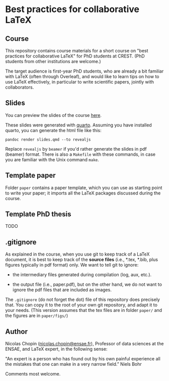 # Best practices for collaborative LaTeX # 

## Course ##

This repository contains course materials for a short course on "best practices
for collaborative LaTeX" for PhD students at CREST. (PhD students from
other institutions are welcome.)

The target audience is first-year PhD students, who are already a bit familiar
with LaTeX (often through Overleaf), and would like to learn tips on how to use
LaTeX effectively, in particular to write scientific papers, jointly with
collaborators.

## Slides ##

You can preview the slides of the course
[here](https://html-preview.github.io/?url=https%3A%2F%2Fgithub.com%2Fnchopin%2Fbest-practices-collaborative-latex%2Fblob%2Fmaster%2Fslides%2Fslides.html#/title-slide).

These slides were generated with [quarto](https://quarto.org/). Assuming you
have installed quarto, you can generate the html file like this:
```{bash}
pandoc render slides.qmd --to revealjs
```

Replace `revealjs` by `beamer` if you'd rather generate the slides in pdf
(beamer) format. There is also a `Makefile` with these commands, in case you
are familiar with the Unix command `make`.

## Template paper ##

Folder `paper` contains a paper template, which you can use as starting point
to write your paper; it imports all the LaTeX packages discussed during the
course.

## Template PhD thesis ## 

TODO 

## .gitignore

As explained in the course, when you use git to keep track of a LaTeX document,
it is best to keep track of the **source files** (i.e., *.tex, *.bib, plus
figures typically in pdf format) only. We want to tell git to ignore: 

* the intermediary files  generated during compilation (log, aux, etc.).

* the output file (i.e., paper.pdf), but on the other hand, we do not want to
  ignore the pdf files that are included as images.

The `.gitignore` (do not forget the dot) file of this repository does precisely
that. You can copy it to the root of your own git repository, and adapt it to
your needs. (This version assumes that the tex files are in folder `paper/` and
the figures are in `paper/figs/`)


## Author ## 

Nicolas Chopin (nicolas.chopin@ensae.fr), Professor of data sciences at the
ENSAE, and LaTeX expert, in the following sense:

"An expert is a person who has found out by his own painful experience all the
mistakes that one can make in a very narrow field.” Niels Bohr 

Comments most welcome.
